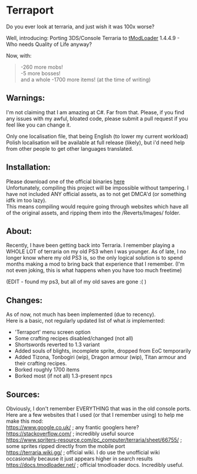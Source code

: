 # Terraport
Do you ever look at terraria, and just wish it was 100x worse?

Well, introducing:
Porting 3DS/Console Terraria to [tModLoader](https://github.com/tModLoader/tModLoader) 1.4.4.9 - Who needs Quality of Life anyway?

Now, with:
> -260 more mobs!  
> -5 more bosses!  
> and a whole -1700 more items! (at the time of writing)  

## Warnings:
I'm not claiming that I am amazing at C#. Far from that. Please, if you find any issues with my awful, bloated code, please submit a pull request if you feel like you can change it.

Only one localisation file, that being English (to lower my current workload)  
Polish localisation will be available at full release (likely), but i'd need help from other people to get other languages translated.

## Installation:
Please download one of the official binaries [here](https://github.com/memyboi/terraport/releases)  
Unfortunately, compiling this project will be impossible without tampering. I have not included ANY official assets, as to not get DMCA'd (or something idfk im too lazy).  
This means compiling would require going through websites which have all of the original assets, and ripping them into the /Reverts/Images/ folder.

## About:
Recently, I have been getting back into Terraria. I remember playing a WHOLE LOT of terraria on my old PS3 when I was younger. As of late, I no longer know where my old PS3 is, so the only logical solution is to spend months making a mod to bring back that experience that I remember. (I'm not even joking, this is what happens when you have too much freetime)

(EDIT - found my ps3, but all of my old saves are gone :( )

## Changes:
As of now, not much has been implemented (due to recency).  
Here is a basic, not regularly updated list of what *is* implemented:
- 'Terraport' menu screen option
- Some crafting recipes disabled/changed (not all)
- Shortswords reverted to 1.3 variant
- Added souls of blights, incomplete sprite, dropped from EoC temporarily
- Added Tizona, Tonbogiri (wip), Dragon armour (wip), Titan armour and their crafting recipes.
- Borked roughly 1700 items
- Borked most (if not all) 1.3-present npcs

## Sources:
Obviously, I don't remember EVERYTHING that was in the old console ports.  
Here are a few websites that I used (or that I remember using) to help me make this mod:  
https://www.google.co.uk/ ; any frantic googlers here?  
https://stackoverflow.com/ ; incredibly useful source  
https://www.spriters-resource.com/pc_computer/terraria/sheet/66755/ ; some sprites ripped directly from the mobile port  
https://terraria.wiki.gg/ ; official wiki. I do use the unofficial wiki occasionally because it just appears higher in search results
https://docs.tmodloader.net/ ; official tmodloader docs. Incredibly useful.  
